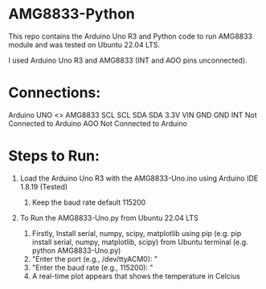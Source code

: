 # AMG8833-Python
This repo contains the Arduino Uno R3 and Python code to run AMG8833 module and was tested on Ubuntu 22.04 LTS.

I used Arduino Uno R3 and AMG8833 (INT and AOO pins unconnected).

# Connections:

Arduino UNO <>  AMG8833
SCL             SCL
SDA             SDA
3.3V            VIN
GND             GND
                INT  Not Connected to Arduino 
                AOO  Not Connected to Arduino

# Steps to Run:
1. Load the Arduino Uno R3 with the AMG8833-Uno.ino using Arduino IDE 1.8.19 (Tested)
   1. Keep the baud rate default 115200
 
2. To Run the AMG8833-Uno.py from Ubuntu 22.04 LTS
   1. Firstly, Install serial, numpy, scipy, matplotlib using pip (e.g. pip install serial, numpy, matplotlib, scipy) from Ubuntu terminal (e.g. python AMG8833-Uno.py)
   2.  "Enter the port (e.g., /dev/ttyACM0): "
   3.  "Enter the baud rate (e.g., 115200): "
   4.  A real-time plot appears that shows the temperature in Celcius
